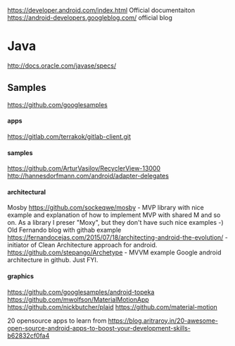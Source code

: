 
https://developer.android.com/index.html  Official documentaiton
https://android-developers.googleblog.com/ official blog




# Java
http://docs.oracle.com/javase/specs/




## Samples
https://github.com/googlesamples

#### apps

https://gitlab.com/terrakok/gitlab-client.git

#### samples
https://github.com/ArturVasilov/RecyclerView-13000
http://hannesdorfmann.com/android/adapter-delegates


#### architectural
Mosby https://github.com/sockeqwe/mosby - MVP library with nice example and explanation of how to implement MVP with shared M and so on. As a library I preser "Moxy", but they don't have such nice examples -)
Old Fernando blog with githab example https://fernandocejas.com/2015/07/18/architecting-android-the-evolution/ - initiator of Clean Architecture approach for android.
https://github.com/stepango/Archetype - MVVM example
Google android architecture in github. Just FYI.

#### graphics
https://github.com/googlesamples/android-topeka
https://github.com/mwolfson/MaterialMotionApp
https://github.com/nickbutcher/plaid
https://github.com/material-motion


20 opensource apps to learn from https://blog.aritraroy.in/20-awesome-open-source-android-apps-to-boost-your-development-skills-b62832cf0fa4
